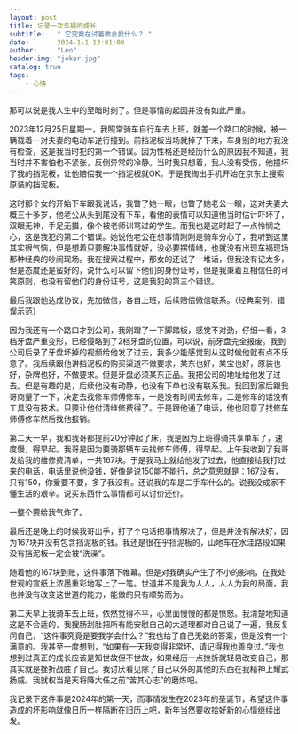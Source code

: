 ```yaml
---
layout: post
title: 记录一次车祸的成长
subtitle:   " 它究竟在试着教会我什么？ "
date:       2024-1-1 13:01:00
author:     "Leo"
header-img: "joker.jpg"
catalog: true
tags: 
    - 心情
---
```


那可以说是我人生中的至暗时刻了。但是事情的起因并没有如此严重。

2023年12月25日星期一，我照常骑车自行车去上班，就差一个路口的时候，被一辆载着一对夫妻的电动车逆行撞到。前挡泥板当场就掉了下来，车身别的地方我没有检查，这是我当时犯的第一个错误。因为性格还是经历什么的原因我不知道，我当时并不害怕也不紧张，反倒异常的冷静。当时我只想着，我人没有受伤，他撞坏了我的挡泥板，让他赔偿我一个挡泥板就OK。于是我掏出手机开始在京东上搜索原装的挡泥板。

这时那个女的开始下车跟我说话，我瞥了她一眼，也瞥了她老公一眼，这对夫妻大概三十多岁，他老公从头到尾没有下车，看他的表情可以知道他当时估计吓坏了，双眼无神，手足无措，像个被老师训骂过的学生。而我也是这时起了一点怜悯之心，这是我犯的第二个错误。她说他老公在想事情刚刚是骑车分心了，我听到这里其实很气恼，但是想着只要解决事情就好，没必要摆情绪，也就没有出现车祸现场那种经典的吵闹现场。我在搜索过程中，那女的还说了一堆话，但我没有记太多，但是态度还是蛮好的，说什么可以留下他们的身份证号，但是我秉着互相信任的可笑原则，也没有留他们的身份证号，这是我犯的第三个错误。

最后我跟他达成协议，先加微信，各自上班，后续赔偿微信联系。（经典案例，错误示范）

因为我还有一个路口才到公司，我刚蹬了一下脚踏板，感觉不对劲，仔细一看，3档牙盘严重变形，已经侵略到了2档牙盘的位置，可以说，前牙盘完全报废。我到公司后录了牙盘坏掉的视频给他发了过去，我多少能感觉到从这时候他就有点不乐意了。我后续跟他讲挡泥板的购买渠道不做要求，某东也好，某宝也好，原装也好，杂牌也好，不做要求。但是牙盘必须某东正品。我把公司的地址给他发了过去。但是有趣的是，后续他没有动静，也没有下单也没有联系我。我回到家后跟我哥商量了一下，决定去找修车师傅修车，一是没有时间去修车，二是修车的话没有工具没有技术。只要让他付清维修费得了。于是跟他通了电话，他也同意了找修车师傅修车然后找他报销。

第二天一早，我和我哥都提前20分钟起了床，我是因为上班得骑共享单车了，速度慢，得早起。我哥是因为要骑那辆车去找修车师傅，得早起。上午我收到了我哥发给我的维修费清单，一共167块。于是我马上就给他发了过去，他直接给我打过来的电话，电话里说他没钱，好像是说150能不能行，总之意思就是：167没有，只有150，你爱要不要，多了我没有。还说我的车是二手车什么的。说我没成家不懂生活的艰辛。说买东西什么事情都可以讨价还价。

一整个要给我气炸了。

最后还是晚上的时候我哥出手，打了个电话把事情解决了，但是并没有解决好，因为167块并没有包含挡泥板的钱。我还是很在乎挡泥板的，山地车在水洼路段如果没有挡泥板一定会被“洗澡”。

随着他的167块到账，这件事落下帷幕。但是对我确实产生了不小的影响，在我处世观的宣纸上浓墨重彩地写上了一笔。世道并不是我为人人，人人为我的局面，我也并没有改变这世道的能力，能做的只有顺势而为。

第二天早上我骑车去上班，依然觉得不平，心里面慢慢的都是愤怒。我清楚地知道这是不合适的，我搜肠刮肚把所有能安慰自己的大道理都对自己说了一遍，我反复问自己，“这件事究竟是要我学会什么？”我也给了自己无数的答案，但是没有一个满意的。我甚至一度想到，“如果有一天我变得非常坏，请记得我也善良过。”我也想到过真正的成长应该是知世故但不世故，如果经历一点挫折就轻易改变自己，那其实就是挫折战胜了自己。我讨厌看见除了自己以外的其他的东西在我精神上耀武扬威。我就权当是天将降大任之前“苦其心志”的磨炼吧。

我记录下这件事是2024年的第一天，而事情发生在2023年的圣诞节，希望这件事造成的坏影响就像日历一样隔断在旧历上吧，新年当然要收拾好新的心情继续出发。

